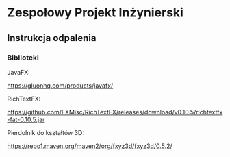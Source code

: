 # Zespołowy Projekt Inżynierski

## Instrukcja odpalenia

### Biblioteki

JavaFX:

https://gluonhq.com/products/javafx/

RichTextFX:

https://github.com/FXMisc/RichTextFX/releases/download/v0.10.5/richtextfx-fat-0.10.5.jar

Pierdolnik do kształtów 3D:

https://repo1.maven.org/maven2/org/fxyz3d/fxyz3d/0.5.2/
